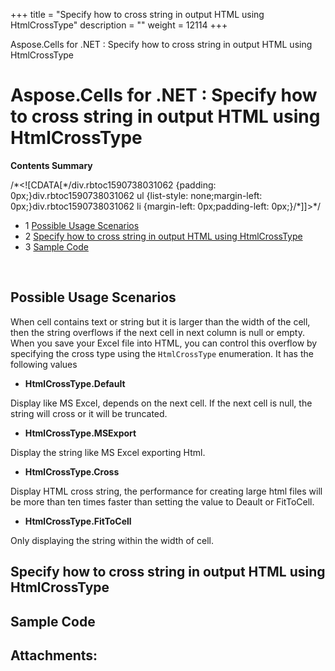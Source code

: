 +++
title = "Specify how to cross string in output HTML using HtmlCrossType" 
description = "" 
weight = 12114 
+++

Aspose.Cells for .NET : Specify how to cross string in output HTML using HtmlCrossType  

# Aspose.Cells for .NET : Specify how to cross string in output HTML using HtmlCrossType


**Contents Summary**

/\*<!\[CDATA\[\*/div.rbtoc1590738031062 {padding: 0px;}div.rbtoc1590738031062 ul {list-style: none;margin-left: 0px;}div.rbtoc1590738031062 li {margin-left: 0px;padding-left: 0px;}/\*\]\]>\*/

*   1 [Possible Usage Scenarios](#SpecifyhowtocrossstringinoutputHTMLusingHtmlCrossType-PossibleUsageScenarios)
*   2 [Specify how to cross string in output HTML using HtmlCrossType](#SpecifyhowtocrossstringinoutputHTMLusingHtmlCrossType-SpecifyhowtocrossstringinoutputHTMLusingHtmlCrossType)
*   3 [Sample Code](#SpecifyhowtocrossstringinoutputHTMLusingHtmlCrossType-SampleCode)

 

## Possible Usage Scenarios

When cell contains text or string but it is larger than the width of the cell, then the string overflows if the next cell in next column is null or empty. When you save your Excel file into HTML, you can control this overflow by specifying the cross type using the `HtmlCrossType` enumeration. It has the following values

*   **HtmlCrossType.Default**

Display like MS Excel, depends on the next cell. If the next cell is null, the string will cross or it will be truncated.

*   **HtmlCrossType.MSExport**

Display the string like MS Excel exporting Html.

*   **HtmlCrossType.Cross**

Display HTML cross string, the performance for creating large html files will be more than ten times faster than setting the value to Deault or FitToCell.

*   **HtmlCrossType.FitToCell**

Only displaying the string within the width of cell.

## Specify how to cross string in output HTML using HtmlCrossType



## Sample Code

## Attachments:


